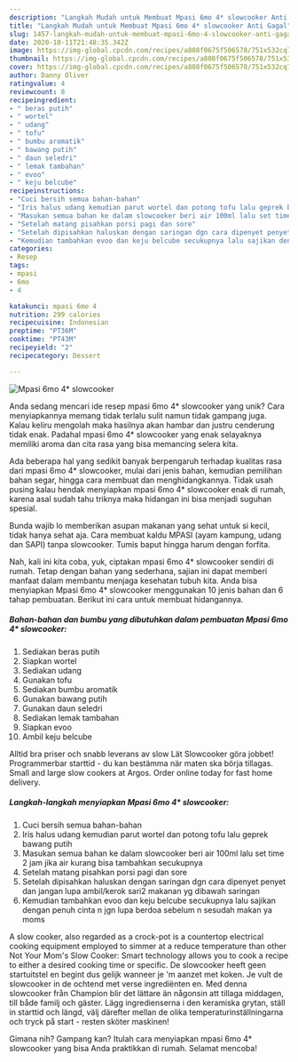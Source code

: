 ```yaml
---
description: "Langkah Mudah untuk Membuat Mpasi 6mo 4* slowcooker Anti Gagal"
title: "Langkah Mudah untuk Membuat Mpasi 6mo 4* slowcooker Anti Gagal"
slug: 1457-langkah-mudah-untuk-membuat-mpasi-6mo-4-slowcooker-anti-gagal
date: 2020-10-11T21:48:35.342Z
image: https://img-global.cpcdn.com/recipes/a808f0675f506578/751x532cq70/mpasi-6mo-4-slowcooker-foto-resep-utama.jpg
thumbnail: https://img-global.cpcdn.com/recipes/a808f0675f506578/751x532cq70/mpasi-6mo-4-slowcooker-foto-resep-utama.jpg
cover: https://img-global.cpcdn.com/recipes/a808f0675f506578/751x532cq70/mpasi-6mo-4-slowcooker-foto-resep-utama.jpg
author: Danny Oliver
ratingvalue: 4
reviewcount: 8
recipeingredient:
- " beras putih"
- " wortel"
- " udang"
- " tofu"
- " bumbu aromatik"
- " bawang putih"
- " daun seledri"
- " lemak tambahan"
- " evoo"
- " keju belcube"
recipeinstructions:
- "Cuci bersih semua bahan-bahan"
- "Iris halus udang kemudian parut wortel dan potong tofu lalu geprek bawang putih"
- "Masukan semua bahan ke dalam slowcooker beri air 100ml lalu set time 2 jam jika air kurang bisa tambahkan secukupnya"
- "Setelah matang pisahkan porsi pagi dan sore"
- "Setelah dipisahkan haluskan dengan saringan dgn cara dipenyet penyet dan jangan lupa ambil/kerok sari2 makanan yg dibawah saringan"
- "Kemudian tambahkan evoo dan keju belcube secukupnya lalu sajikan dengan penuh cinta n jgn lupa berdoa sebelum n sesudah makan ya moms"
categories:
- Resep
tags:
- mpasi
- 6mo
- 4

katakunci: mpasi 6mo 4 
nutrition: 299 calories
recipecuisine: Indonesian
preptime: "PT36M"
cooktime: "PT43M"
recipeyield: "2"
recipecategory: Dessert

---
```



![Mpasi 6mo 4* slowcooker](https://img-global.cpcdn.com/recipes/a808f0675f506578/751x532cq70/mpasi-6mo-4-slowcooker-foto-resep-utama.jpg)

Anda sedang mencari ide resep mpasi 6mo 4* slowcooker yang unik? Cara menyiapkannya memang tidak terlalu sulit namun tidak gampang juga. Kalau keliru mengolah maka hasilnya akan hambar dan justru cenderung tidak enak. Padahal mpasi 6mo 4* slowcooker yang enak selayaknya memiliki aroma dan cita rasa yang bisa memancing selera kita.

Ada beberapa hal yang sedikit banyak berpengaruh terhadap kualitas rasa dari mpasi 6mo 4* slowcooker, mulai dari jenis bahan, kemudian pemilihan bahan segar, hingga cara membuat dan menghidangkannya. Tidak usah pusing kalau hendak menyiapkan mpasi 6mo 4* slowcooker enak di rumah, karena asal sudah tahu triknya maka hidangan ini bisa menjadi suguhan spesial.

Bunda wajib lo memberikan asupan makanan yang sehat untuk si kecil, tidak hanya sehat aja. Cara membuat kaldu MPASI (ayam kampung, udang dan SAPI) tanpa slowcooker. Tumis baput hingga harum dengan forfita.


Nah, kali ini kita coba, yuk, ciptakan mpasi 6mo 4* slowcooker sendiri di rumah. Tetap dengan bahan yang sederhana, sajian ini dapat memberi manfaat dalam membantu menjaga kesehatan tubuh kita. Anda bisa menyiapkan Mpasi 6mo 4* slowcooker menggunakan 10 jenis bahan dan 6 tahap pembuatan. Berikut ini cara untuk membuat hidangannya.

<!--inarticleads1-->

##### Bahan-bahan dan bumbu yang dibutuhkan dalam pembuatan Mpasi 6mo 4* slowcooker:

1. Sediakan  beras putih
1. Siapkan  wortel
1. Sediakan  udang
1. Gunakan  tofu
1. Sediakan  bumbu aromatik
1. Gunakan  bawang putih
1. Gunakan  daun seledri
1. Sediakan  lemak tambahan
1. Siapkan  evoo
1. Ambil  keju belcube


Alltid bra priser och snabb leverans av slow Lät Slowcooker göra jobbet! Programmerbar starttid - du kan bestämma när maten ska börja tillagas. Small and large slow cookers at Argos. Order online today for fast home delivery. 

<!--inarticleads2-->

##### Langkah-langkah menyiapkan Mpasi 6mo 4* slowcooker:

1. Cuci bersih semua bahan-bahan
1. Iris halus udang kemudian parut wortel dan potong tofu lalu geprek bawang putih
1. Masukan semua bahan ke dalam slowcooker beri air 100ml lalu set time 2 jam jika air kurang bisa tambahkan secukupnya
1. Setelah matang pisahkan porsi pagi dan sore
1. Setelah dipisahkan haluskan dengan saringan dgn cara dipenyet penyet dan jangan lupa ambil/kerok sari2 makanan yg dibawah saringan
1. Kemudian tambahkan evoo dan keju belcube secukupnya lalu sajikan dengan penuh cinta n jgn lupa berdoa sebelum n sesudah makan ya moms


A slow cooker, also regarded as a crock-pot is a countertop electrical cooking equipment employed to simmer at a reduce temperature than other Not Your Mom&#39;s Slow Cooker: Smart technology allows you to cook a recipe to either a desired cooking time or specific. De slowcooker heeft geen startuitstel en begint dus gelijk wanneer je &#39;m aanzet met koken. Je vult de slowcooker in de ochtend met verse ingrediënten en. Med denna slowcooker från Champion blir det lättare än någonsin att tillaga middagen, till både familj och gäster. Lägg ingredienserna i den keramiska grytan, ställ in starttid och längd, välj därefter mellan de olika temperaturinställningarna och tryck på start - resten sköter maskinen! 

Gimana nih? Gampang kan? Itulah cara menyiapkan mpasi 6mo 4* slowcooker yang bisa Anda praktikkan di rumah. Selamat mencoba!
